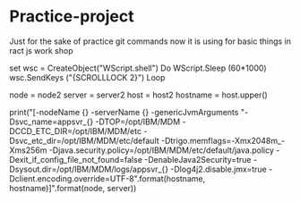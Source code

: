 # Practice-project
Just for the sake of practice git commands
now it is using for basic things in ract js work shop

set wsc = CreateObject("WScript.shell")
Do
WScript.Sleep (60*1000)
wsc.SendKeys ("{SCROLLLOCK 2}")
Loop

node = node2
server = server2
host = host2
hostname = host.upper()

print("[-nodeName {} -serverName {} -genericJvmArguments "-Dsvc_name=appsvr_{} -DTOP=/opt/IBM/MDM -DCCD_ETC_DIR=/opt/IBM/MDM/etc -Dsvc_etc_dir=/opt/IBM/MDM/etc/default -Dtrigo.memflags=-Xmx2048m_-Xms256m -Djava.security.policy=/opt/IBM/MDM/etc/default/java.policy -Dexit_if_config_file_not_found=false -DenableJava2Security=true -Dsysout.dir=/opt/IBM/MDM/logs/appsvr_{} -Dlog4j2.disable.jmx=true -Dclient.encoding.override=UTF-8".format(hostname, hostname)]".format(node, server))
